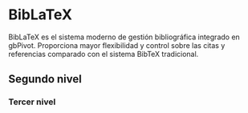 # BibLaTeX


BibLaTeX es el sistema moderno de gestión bibliográfica integrado en gbPivot. Proporciona mayor flexibilidad y control sobre las citas y referencias comparado con el sistema BibTeX tradicional.

## Segundo nivel

### Tercer nivel
